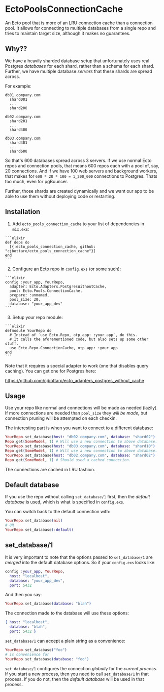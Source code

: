 # EctoPoolsConnectionCache

An Ecto pool that is more of an LRU connection cache than a connection pool.
It allows for connecting to multiple databases from a single repo and tries
to maintain target size, although it makes no guarantees.

## Why??

We have a heavily sharded database setup that unfortunately uses real Postgres
_databases_ for each shard, rather than a schema for each shard. Further, we
have multiple database _servers_ that these shards are spread across.

For example:
```
db01.company.com
  shard001
  ...
  shard200

db02.company.com
  shard201
  ...
  shard400

db03.company.com
  shard401
  ...
  shard600
```

So that's 600 databases spread across 3 servers. If we use normal Ecto repos
and connection pools, that means 600 repos each with a pool of, say, 20
connections. And if we have 100 web servers and background workers, that makes
for `600 * 20 * 100 = 1_200_000` connections to Postgres. Thats too much,
even for pgBouncer.

Further, those shards are created dynamically and we want our app to be able
to use them without deploying code or restarting.

## Installation

  1. Add `ecto_pools_connection_cache` to your list of dependencies in `mix.exs`:

    ```elixir
    def deps do
      [{:ecto_pools_connection_cache, github: "cjbottaro/ecto_pools_connection_cache"}]
    end
    ```

  2. Configure an Ecto repo in `config.exs` (or some such):

    ```elixir
    config :your_app, YourRepo,
      adapter: Ecto.Adapters.PostgresWithoutCache,
      pool: Ecto.Pools.ConnectionCache,
      prepare: :unnamed,
      pool_size: 20,
      database: "your_app_dev"
    ```

  3. Setup your repo module:

    ```elixir
    defmodule YourRepo do
      # Instead of `use Ecto.Repo, otp_app: :your_app`, do this.
      # It calls the aforementioned code, but also sets up some other stuff.
      use Ecto.Repo.ConnectionCache, otp_app: :your_app
    end
    ```

Note that it requires a special adapter to work (one that disables query
caching). You can get one for Postgres here:

https://github.com/cjbottaro/ecto_adapters_postgres_without_cache

## Usage

Use your repo like normal and connections will be made as needed (lazily).
If more connections are needed than `pool_size` they _will be made_, but
connection pruning will be attempted on each checkin.

The interesting part is when you want to connect to a different database:

```elixir
YourRepo.set_database(host: "db02.company.com", database: "shard02")
Repo.get(SomeModel, 1) # Will use a new connection to above database.
YourRepo.set_database(host: "db03.company.com", database: "shard10")
Repo.get(SomeModel, 1) # Will use a new connection to above database.
YourRepo.set_database(host: "db02.company.com", database: "shard02")
Repo.get(SomeModel, 1) # Should used a cached connection.
```

The connections are cached in LRU fashion.

## Default database

If you use the repo without calling `set_database/1` first, then the _default
database_ is used, which is what is specified in `config.exs`.

You can switch back to the default connection with:

```elixir
YourRepo.set_database(nil)
# OR
YourRepo.set_database(:default)
```

## set_database/1

It is very important to note that the options passed to `set_database/1` are
_merged_ into the default database options. So if your `config.exs` looks like:

```elixir
config :your_app, YourRepo,
  host: "localhost",
  database: "your_app_dev",
  port: 5432
```

And then you say:

```elixir
YourRepo.set_database(database: "blah")
```

The connection made to the database will use these options:

```elixir
{ host: "localhost",
  database: "blah",
  port: 5432 }
```

`set_database/1` can accept a plain string as a convenience:

```elixir
YourRepo.set_database("foo")
# is convenience for
YourRepo.set_database(database: "foo")
```

`set_database/1` configures the connection _globally_ for the _current process_.
If you start a new process, then you need to call `set_database/1` in that
process. If you do not, then the _default database_ will be used in that
process.
